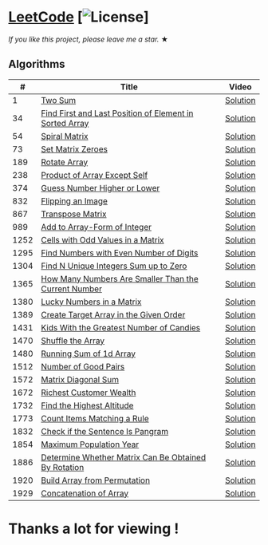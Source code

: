 # [LeetCode](https://leetcode.com/problemset/algorithms/) [![License](https://img.shields.io/badge/license-Apache_2.0-blue.svg)]

_If you like this project, please leave me a star._ &#9733;

## Algorithms

|  #  |      Title     | Video  
|-----|----------------|-----------
|1|[Two Sum](https://leetcode.com/problems/two-sum/)|[Solution](https://youtu.be/uEdnIn9_Sdo)|
|34|[Find First and Last Position of Element in Sorted Array](https://leetcode.com/problems/find-first-and-last-position-of-element-in-sorted-array/)|[Solution](https://youtu.be/_GooGh_w2CA)|
|54|[Spiral Matrix](https://leetcode.com/problems/spiral-matrix/)|[Solution](https://youtu.be/XAuZV1mK_0c)|
|73|[Set Matrix Zeroes](https://leetcode.com/problems/set-matrix-zeroes/)|[Solution](https://youtu.be/HliRLQ_A81o)|
|189|[Rotate Array](https://leetcode.com/problems/rotate-array/)|[Solution](https://youtu.be/DMoURZTxEKg)|
|238|[Product of Array Except Self](https://leetcode.com/problems/product-of-array-except-self/)|[Solution](https://youtu.be/hi-6HyIk_BM)|
|374|[Guess Number Higher or Lower](https://leetcode.com/problems/guess-number-higher-or-lower/)|[Solution](https://youtu.be/t34jXLuZXvA)|
|832|[Flipping an Image](https://leetcode.com/problems/flipping-an-image/)|[Solution](https://youtu.be/tuEE3o8qKKA)|
|867|[Transpose Matrix](https://leetcode.com/problems/transpose-matrix/)|[Solution](https://youtu.be/fsyfnJ3tzZs)|
|989|[Add to Array-Form of Integer](https://leetcode.com/problems/add-to-array-form-of-integer/)|[Solution](https://youtu.be/K0NDHD-xaGo)|
|1252|[Cells with Odd Values in a Matrix](https://leetcode.com/problems/cells-with-odd-values-in-a-matrix/)|[Solution](https://youtu.be/K_d8kSbr2mc)|
|1295|[Find Numbers with Even Number of Digits](https://leetcode.com/problems/find-numbers-with-even-number-of-digits/)|[Solution](https://youtu.be/kMNNttN_2Gg)|
|1304|[Find N Unique Integers Sum up to Zero](https://leetcode.com/problems/find-n-unique-integers-sum-up-to-zero/)|[Solution](https://youtu.be/dTK-WRnKsr8)|
|1365|[How Many Numbers Are Smaller Than the Current Number](https://leetcode.com/problems/how-many-numbers-are-smaller-than-the-current-number/)|[Solution](https://youtu.be/ftnhmygR7k4)|
|1380|[Lucky Numbers in a Matrix](https://leetcode.com/problems/lucky-numbers-in-a-matrix/)|[Solution](https://youtu.be/TpW-oVqj6zk)|
|1389|[Create Target Array in the Given Order](https://leetcode.com/problems/create-target-array-in-the-given-order/)|[Solution](https://youtu.be/XqKHMVzy0YM)|
|1431|[Kids With the Greatest Number of Candies](https://leetcode.com/problems/kids-with-the-greatest-number-of-candies/)|[Solution](https://youtu.be/xnwoEISwhrY)|
|1470|[Shuffle the Array](https://leetcode.com/problems/shuffle-the-array/)|[Solution](https://youtu.be/XzU5nV98W40)|
|1480|[Running Sum of 1d Array](https://leetcode.com/problems/running-sum-of-1d-array/)|[Solution](https://youtu.be/XyOKHmuKpzc)|
|1512|[Number of Good Pairs](https://leetcode.com/problems/number-of-good-pairs/)|[Solution](https://youtu.be/omiRGEAIDr8)|
|1572|[Matrix Diagonal Sum](https://leetcode.com/problems/matrix-diagonal-sum/)|[Solution](https://youtu.be/nqVbUdNqQlE)|
|1672|[Richest Customer Wealth](https://leetcode.com/problems/richest-customer-wealth/)|[Solution](https://youtu.be/JZEsdggTkiM)|
|1732|[ Find the Highest Altitude](https://leetcode.com/problems/find-the-highest-altitude/)|[Solution](https://youtu.be/3bl85V7GzLY)|
|1773|[Count Items Matching a Rule](https://leetcode.com/problems/count-items-matching-a-rule/)|[Solution](https://youtu.be/PzuOZ17ubIs)|
|1832|[Check if the Sentence Is Pangram](https://leetcode.com/problems/check-if-the-sentence-is-pangram/)|[Solution](https://youtu.be/yd9IHmKPdE4)|
|1854|[Maximum Population Year](https://leetcode.com/problems/maximum-population-year/)|[Solution](https://youtu.be/MYC7t8GSg0A)|
|1886|[Determine Whether Matrix Can Be Obtained By Rotation](https://leetcode.com/problems/determine-whether-matrix-can-be-obtained-by-rotation/)|[Solution](https://youtu.be/sH1La9tCxw0)|
|1920|[Build Array from Permutation](https://leetcode.com/problems/build-array-from-permutation/)|[Solution](https://youtu.be/XblA2DKBOSI)|
|1929|[Concatenation of Array](https://leetcode.com/problems/concatenation-of-array/)|[Solution](https://youtu.be/s8kuOqe6nU8)|


# Thanks a lot for viewing !
